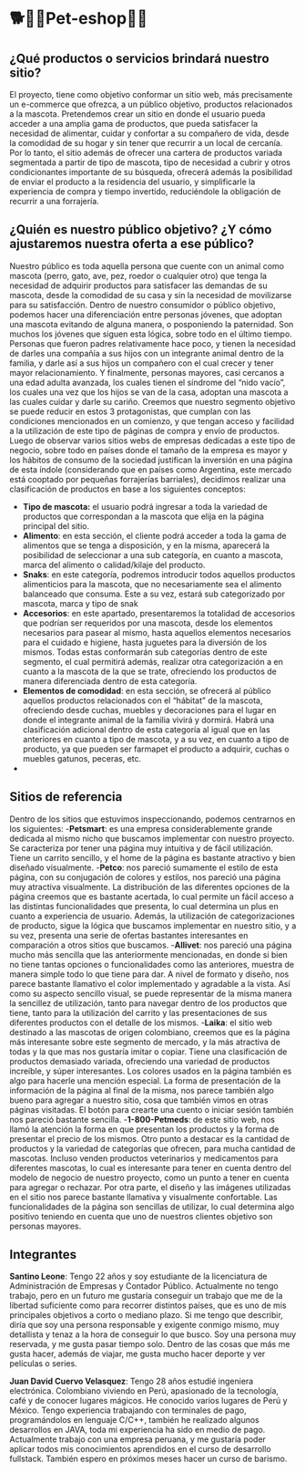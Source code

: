 # 🐕🐠🐥Pet-eshop🐰🐱

## ¿Qué productos o servicios brindará nuestro sitio?
El proyecto, tiene como objetivo conformar un sitio web, más precisamente un e-commerce que ofrezca, a un público objetivo, productos relacionados a la mascota. Pretendemos crear un sitio en donde el usuario pueda acceder a una amplia gama de productos, que pueda satisfacer la necesidad de alimentar, cuidar y confortar a su compañero de vida, desde la comodidad de su hogar y sin tener que recurrir a un local de cercanía.
Por lo tanto, el sitio además de ofrecer una cartera de productos variada segmentada a partir de tipo de mascota, tipo de necesidad a cubrir y otros condicionantes importante de su búsqueda, ofrecerá además la posibilidad de enviar el producto a la residencia del usuario, y simplificarle la experiencia de compra y tiempo invertido, reduciéndole la obligación de recurrir a una forrajería.

## ¿Quién es nuestro público objetivo? ¿Y cómo ajustaremos nuestra oferta a ese público?

Nuestro público es toda aquella persona que cuente con un animal como mascota (perro, gato, ave, pez, roedor o cualquier otro) que tenga la necesidad de adquirir productos para satisfacer las demandas de su mascota, desde la comodidad de su casa y sin la necesidad de movilizarse para su satisfacción. 
Dentro de nuestro consumidor o público objetivo, podemos hacer una diferenciación entre personas jóvenes, que adoptan una mascota evitando de alguna manera, o posponiendo la paternidad. Son muchos los jóvenes que siguen esta lógica, sobre todo en el último tiempo. 
Personas que fueron padres relativamente hace poco, y tienen la necesidad de darles una compañía a sus hijos con un integrante animal dentro de la familia, y darle así a sus hijos un compañero con el cual crecer y tener mayor relacionamiento. 
Y finalmente, personas mayores, casi cercanos a una edad adulta avanzada, los cuales tienen el síndrome del “nido vacío”, los cuales una vez que los hijos se van de la casa, adoptan una mascota a las cuales cuidar y darle su cariño.
Creemos que nuestro segmento objetivo se puede reducir en estos 3 protagonistas, que cumplan con las condiciones mencionados en un comienzo, y que tengan acceso y facilidad a la utilización de este tipo de páginas de compra y envío de productos. 
Luego de observar varios sitios webs de empresas dedicadas a este tipo de negocio, sobre todo en países donde el tamaño de la empresa es mayor y los hábitos de consumo de la sociedad justifican la inversión en una página de esta índole (considerando que en países como Argentina, este mercado está cooptado por pequeñas forrajerías barriales), decidimos realizar una clasificación de productos en base a los siguientes conceptos:

- **Tipo de mascota:** el usuario podrá ingresar a toda la variedad de productos que correspondan a la mascota que elija en la página principal del sitio.
- **Alimento**: en esta sección, el cliente podrá acceder a toda la gama de alimentos que se tenga a disposición, y en la misma, aparecerá la posibilidad de seleccionar a una sub categoría, en cuanto a mascota, marca del alimento o calidad/kilaje del producto. 
- **Snaks**: en este categoría, podremos introducir todos aquellos productos alimenticios para la mascota, que no necesariamente sea el alimento balanceado que consuma. Este a su vez, estará sub categorizado por mascota, marca y tipo de snak
- **Accesorios**: en este apartado, presentaremos la totalidad de accesorios que podrían ser requeridos por una mascota, desde los elementos necesarios para pasear al mismo, hasta aquellos elementos necesarios para el cuidado e higiene, hasta juguetes para la diversión de los mismos. Todas estas conformarán sub categorías dentro de este segmento, el cual permitirá además, realizar otra categorización a en cuanto a la mascota de la que se trate, ofreciendo los productos de manera diferenciada dentro de esta categoría. 
- **Elementos de comodidad**: en esta sección, se ofrecerá al público aquellos productos relacionados con el “hábitat” de la mascota, ofreciendo desde cuchas, muebles y decoraciones para el lugar en donde el integrante animal de la familia vivirá y dormirá. Habrá una clasificación adicional dentro de esta categoría al igual que en las anteriores en cuanto a tipo de mascota, y a su vez, en cuanto a tipo de producto, ya que pueden ser farmapet el producto a adquirir, cuchas o muebles gatunos, peceras, etc.
-
## Sitios de referencia
Dentro de los sitios que estuvimos inspeccionando, podemos centrarnos en los siguientes:
-**Petsmart**: es una empresa considerablemente grande dedicada al mismo nicho que buscamos implementar con nuestro proyecto. Se caracteriza por tener una página muy intuitiva y de fácil utilización. Tiene un carrito sencillo, y el home de la página es bastante atractivo y bien diseñado visualmente.
-**Petco**: nos pareció sumamente el estilo de esta página, con su conjugación de colores y estilos, nos pareció una página muy atractiva visualmente. La distribución de las diferentes opciones de la página creemos que es bastante acertada, lo cual permite un fácil acceso a las distintas funcionalidades que presenta, lo cual determina un plus en cuanto a experiencia de usuario. Además, la utilización de categorizaciones de producto, sigue la lógica que buscamos implementar en nuestro sitio, y a su vez, presenta una serie de ofertas bastantes interesantes en comparación a otros sitios que buscamos.
-**Allivet**: nos pareció una página mucho más sencilla que las anteriormente mencionadas, en donde si bien no tiene tantas opciones o funcionalidades como las anteriores, muestra de manera simple todo lo que tiene para dar. A nivel de formato y diseño, nos parece bastante llamativo el color implementado y agradable a la vista. Así como su aspecto sencillo visual, se puede representar de la misma manera la sencillez de utilización, tanto para navegar dentro de los productos que tiene, tanto para la utilización del carrito y las presentaciones de sus diferentes productos con el detalle de los mismos.
-**Laika**: el sitio web destinado a las mascotas de origen colombiano, creemos que es la página más interesante sobre este segmento de mercado, y la más atractiva de todas y la que mas nos gustaría imitar o copiar. Tiene una clasificación de productos demasiado variada, ofreciendo una variedad de productos increíble, y súper interesantes. Los colores usados en la página también es algo para hacerle una mención especial. La forma de presentación de la información de la página al final de la misma, nos parece también algo bueno para agregar a nuestro sitio, cosa que también vimos en otras páginas visitadas. El botón para crearte una cuento o iniciar sesión también nos pareció bastante sencilla.
-**1-800-Petmeds**: de este sitio web, nos llamó la atención la forma en que presentan los productos y la forma de presentar el precio de los mismos. Otro punto a destacar es la cantidad de productos y la variedad de categorías que ofrecen, para mucha cantidad de mascotas. Incluso venden productos veterinarios y medicamentos para diferentes mascotas, lo cual es interesante para tener en cuenta dentro del  modelo de negocio de nuestro proyecto, como un punto a tener en cuenta para agregar o rechazar. Por otra parte, el diseño y las imágenes utilizadas en el sitio nos parece bastante llamativa y visualmente confortable. Las funcionalidades de la página son sencillas de utilizar, lo cual determina algo positivo teniendo en cuenta que uno de nuestros clientes objetivo son personas mayores.



## Integrantes 

**Santino Leone**: Tengo 22 años y soy estudiante de la licenciatura de Administración de Empresas y Contador Público. Actualmente no tengo trabajo, pero en un futuro me gustaría conseguir un trabajo que me de la libertad suficiente como para recorrer distintos países, que es uno de mis principales objetivos a corto o mediano plazo.
Si me tengo que describir, diría que soy una persona responsable y exigente conmigo mismo, muy detallista y tenaz a la hora de conseguir lo que busco. Soy una persona muy reservada, y me gusta pasar tiempo solo. 
Dentro de las cosas que más me gusta hacer, además de viajar, me gusta mucho hacer deporte y ver películas o series.

**Juan David Cuervo Velasquez**: Tengo 28 años estudié ingeniera electrónica. Colombiano viviendo en Perú, apasionado de la tecnología, café y de conocer lugares mágicos. He conocido varios lugares de Perú y México. Tengo experiencia trabajando con terminales de pago, programándolos en lenguaje C/C++, también he realizado algunos desarrollos en JAVA, toda mi experiencia ha sido en medio de pago. Actualmente trabajo con una empresa peruana, y me gustaría poder aplicar todos mis conocimientos aprendidos en el curso de desarrollo fullstack. También espero en próximos meses hacer un curso de barismo.

